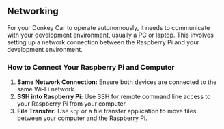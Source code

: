 ## Networking

For your Donkey Car to operate autonomously, it needs to communicate with your development environment, usually a PC or laptop. This involves setting up a network connection between the Raspberry Pi and your development environment.

### How to Connect Your Raspberry Pi and Computer

1. **Same Network Connection:** Ensure both devices are connected to the same Wi-Fi network.
2. **SSH into Raspberry Pi:** Use SSH for remote command line access to your Raspberry Pi from your computer.
3. **File Transfer:** Use `scp` or a file transfer application to move files between your computer and the Raspberry Pi.
